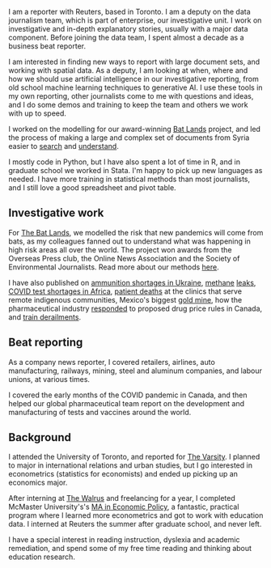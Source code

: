 I am a reporter with Reuters, based in Toronto. I am a deputy on the data journalism team, which is part of enterprise, our investigative unit. I work on investigative and in-depth explanatory stories, usually with a major data component. Before joining the data team, I spent almost a decade as a business beat reporter.

I am interested in finding new ways to report with large document sets, and working with spatial data. As a deputy, I am looking at when, where and how we should use artificial intelligence in our investigative reporting, from old school machine learning techniques to generative AI. I use these tools in my own reporting, other journalists come to me with questions and ideas, and I do some demos and training to keep the team and others we work with up to speed.

I worked on the modelling for our award-winning [Bat Lands](https://www.reuters.com/investigates/special-report/global-pandemic-bats-jumpzones/) project, and led the process of making a large and complex set of documents from Syria easier to [search](https://www.reuters.com/investigates/special-report/syria-security-mass-graves/) and [understand](https://www.reuters.com/investigations/iran-had-imperial-ambitions-syria-secret-embassy-papers-show-why-it-failed-2025-05-01/). 

I mostly code in Python, but I have also spent a lot of time in R, and in graduate school we worked in Stata. I'm happy to pick up new languages as needed. I have more training in statistical methods than most journalists, and I still love a good spreadsheet and pivot table.

## Investigative work

For [The Bat Lands](https://www.reuters.com/investigates/special-report/global-pandemic-bats-jumpzones/), we modelled the risk that new pandemics will come from bats, as my colleagues fanned out to understand what was happening in high risk areas all over the world. The project won awards from the Overseas Press club, the Online News Association and the Society of Environmental Journalists. Read more about our methods [here](https://www.reuters.com/investigates/special-report/global-pandemic-bats-methodology/).

I have also published on [ammunition shortages in Ukraine](https://www.reuters.com/investigates/special-report/ukraine-crisis-artillery/), [methane](https://www.reuters.com/markets/commodities/pemex-platform-mexico-leaked-clouds-methane-even-after-un-alert-data-shows-2024-02-09/) [leaks](https://www.reuters.com/business/environment/mexicos-pemex-put-off-repairs-despite-vast-methane-leaks-documents-sources-2024-03-22/), [COVID test shortages in Africa](https://www.reuters.com/investigates/special-report/health-coronavirus-africa-cepheid/), [patient deaths](https://www.reuters.com/article/world/deaths-bad-outcomes-elude-scrutiny-at-canadas-indigenous-clinics-idUSKBN1X3155/) at the clinics that serve remote indigenous communities, Mexico's biggest [gold mine](https://www.reuters.com/article/business/exclusive-goldcorp-struggles-with-leak-at-mexican-mine-idUSKCN10Z1YN/), how the pharmaceutical industry [responded](https://www.reuters.com/business/healthcare-pharmaceuticals/drugmakers-offer-canada-c1-billion-scrap-some-pending-pricing-rules-2020-11-15/) to proposed drug price rules in Canada, and [train derailments](https://www.reuters.com/article/business/exclusive-cn-rail-derailment-numbers-soared-before-recent-crashes-idUSKBN0MJ0AZ/).

## Beat reporting

As a company news reporter, I covered retailers, airlines, auto manufacturing, railways, mining, steel and aluminum companies, and labour unions, at various times. 

I covered the early months of the COVID pandemic in Canada, and then helped our global pharmaceutical team report on the development and manufacturing of tests and vaccines around the world.

## Background

I attended the University of Toronto, and reported for [The Varsity](https://thevarsity.ca/). I planned to major in international relations and urban studies, but I go interested in econometrics (statistics for economists) and ended up picking up an economics major.

After interning at [The Walrus](https://thewalrus.ca/) and freelancing for a year, I completed McMaster University's's [MA in Economic Policy](https://economics.mcmaster.ca/graduate-programs/ma-in-economic-policy/), a fantastic, practical program where I learned more econometrics and got to work with education data. I interned at Reuters the summer after graduate school, and never left. 

I have a special interest in reading instruction, dyslexia and academic remediation, and spend some of my free time reading and thinking about education research.
